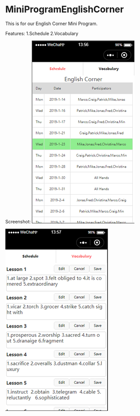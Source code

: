 # MiniProgramEnglishCorner

This is for our English Corner Mini Program.

Features:
1.Schedule
2.Vocabulary

Screenshot:
![Image text](https://github.com/zhugefenghao/MiniProgramEnglishCorner/blob/master/img/mini_schedule.png)

![Image text](https://github.com/zhugefenghao/MiniProgramEnglishCorner/blob/master/img/mini_vocabulary.png)
